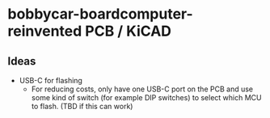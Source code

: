 # bobbycar-boardcomputer-reinvented PCB / KiCAD

## Ideas
- USB-C for flashing
  - For reducing costs, only have one USB-C port on the PCB and use some kind of switch (for example DIP switches) to select which MCU to flash. (TBD if this can work)
